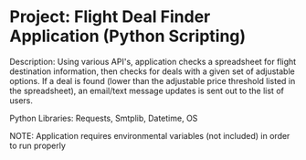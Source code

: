# Project: Flight Deal Finder Application (Python Scripting)

Description: Using various API's, application checks a spreadsheet for flight destination information, then checks for deals with a given set of adjustable options. If a deal is found (lower than the adjustable price threshold listed in the spreadsheet), an email/text message updates is sent out to the list of users.

Python Libraries: Requests, Smtplib, Datetime, OS

NOTE: Application requires environmental variables (not included) in order to run properly
